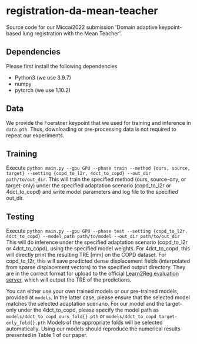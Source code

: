 # registration-da-mean-teacher
Source code for our Miccai2022 submission 'Domain adaptive keypoint-based lung registration with the Mean Teacher'.

## Dependencies
Please first install the following dependencies
* Python3 (we use 3.9.7)
* numpy
* pytorch (we use 1.10.2)

## Data
We provide the Foerstner keypoint that we used for training and inference in `data.pth`.
Thus, downloading or pre-processing data is not required to repeat our experiments.

## Training
Execute `python main.py --gpu GPU --phase train --method {ours, source, target} --setting {copd_to_l2r, 4dct_to_copd} --out_dir path/to/out_dir`.
This will train the specified method (ours, source-ony, or target-only) under the specified adaptation scenario (copd_to_l2r or 4dct_to_copd) and write model parameters and log file to the specified out_dir.

## Testing
Execute `python main.py --gpu GPU --phase test --setting {copd_to_l2r, 4dct_to_copd} --model_path path/to/model --out_dir path/to/out_dir`
This will do inference under the specified adaptation scenario (copd_to_l2r or 4dct_to_copd), using the specified model weights.
For 4dct_to_copd, this will directly print the resulting TRE [mm] on the COPD dataset.
For copd_to_l2r, this will save predicted dense displacement fields (interpolated from sparse displacement vectors) to the specified output directory.
They are in the correct format for upload to the official [Learn2Reg evaluation server](https://learn2reg.grand-challenge.org/Submission/), which will output the TRE of the predictions.

You can either use your own trained models or our pre-trained models, provided at `models`.
In the latter case, please ensure that the selected model matches the selected adaptation scenario.
For our model and the target-only under the 4dct_to_copd, please specify the model path as `models/4dct_to_copd_ours_fold{}.pth` or `models/4dct_to_copd_target-only_fold{}.pth`
Models of the appropriate folds will be selected automatically.
Using our models should reproduce the numerical results presented in Table 1 of our paper.